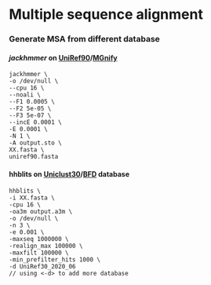 # Multiple sequence alignment

### Generate MSA from different database

#### _jackhmmer_ on [UniRef90](https://www.uniprot.org/help/uniref)/[MGnify](https://www.ebi.ac.uk/metagenomics/)

```
jackhmmer \
-o /dev/null \
--cpu 16 \
--noali \
--F1 0.0005 \
--F2 5e-05 \
--F3 5e-07 \
--incE 0.0001 \
-E 0.0001 \
-N 1 \
-A output.sto \
XX.fasta \
uniref90.fasta
```

#### hhblits on [Uniclust30](https://uniclust.mmseqs.com)/[BFD](https://bfd.mmseqs.com) database

```
hhblits \
-i XX.fasta \
-cpu 16 \
-oa3m output.a3m \
-o /dev/null \
-n 3 \
-e 0.001 \
-maxseq 1000000 \
-realign_max 100000 \
-maxfilt 100000 \
-min_prefilter_hits 1000 \
-d UniRef30_2020_06
// using <-d> to add more database
```
